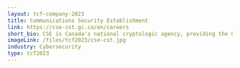 ```yaml
---
layout: tcf-company-2023
title: Communications Security Establishment
link: https://cse-cst.gc.ca/en/careers
short_bio: CSE is Canada's national cryptologic agency, providing the Government of Canada with information technology security and foreign signals intelligence.
imageLink: /files/tcf2023/cse-cst.jpg
industry: Cybersecurity
type: tcf2023
---
```

